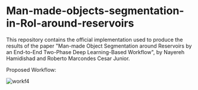 # Man-made-objects-segmentation-in-RoI-around-reservoirs

This repository contains the official implementation used to produce the results of the paper "Man-made Object Segmentation around Reservoirs by an End-to-End Two-Phase Deep Learning-Based Workflow", by Nayereh Hamidishad and Roberto Marcondes Cesar Junior.

Proposed Workflow:


![workf4](https://github.com/NayerehH/Man-made-objects-segmentation-in-RoI-around-reservoirs/assets/29590086/69d6419d-1a2c-4e9e-9c5f-7b261bd4cb6e)
